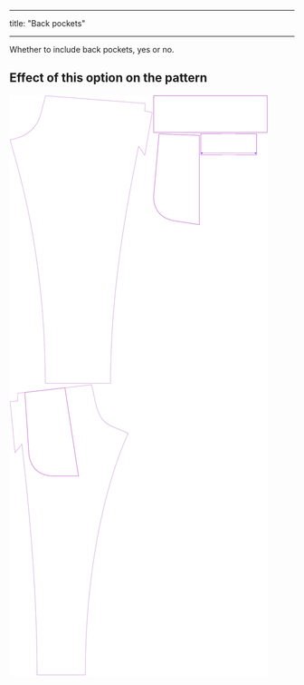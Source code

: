 ***

title: "Back pockets"

***

Whether to include back pockets, yes or no.

## Effect of this option on the pattern

![This image shows the effect of this option by superimposing several variants that have a different value for this option](paco_backpockets_sample.svg "Effect of this option on the pattern")
